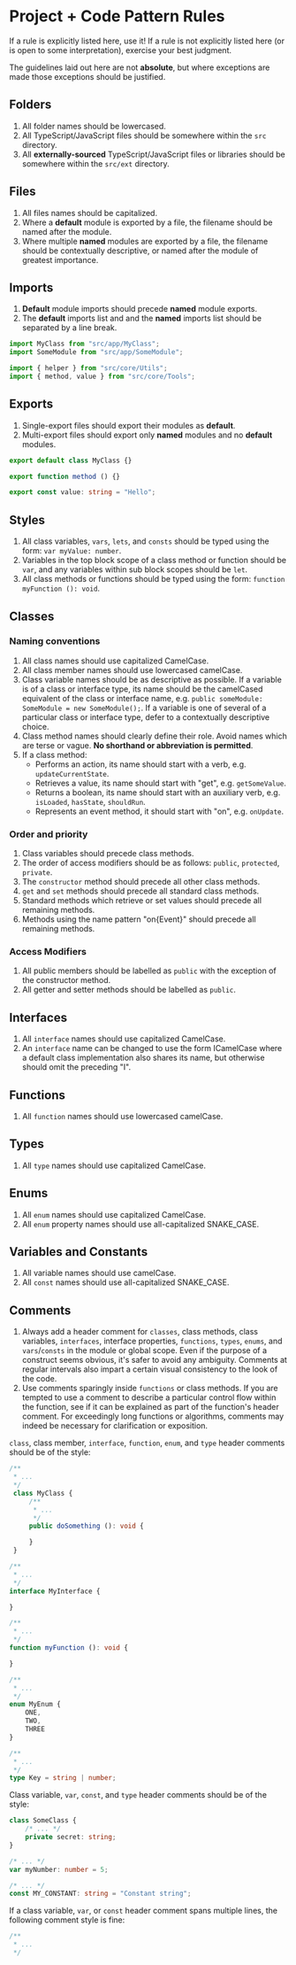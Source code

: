 # Project + Code Pattern Rules
If a rule is explicitly listed here, use it! If a rule is not explicitly listed here (or is open to some interpretation), exercise your best judgment.

The guidelines laid out here are not **absolute**, but where exceptions are made those exceptions should be justified.

## Folders
1. All folder names should be lowercased.
2. All TypeScript/JavaScript files should be somewhere within the `src` directory.
3. All **externally-sourced** TypeScript/JavaScript files or libraries should be somewhere within the `src/ext` directory.

## Files
1. All files names should be capitalized.
2. Where a **default** module is exported by a file, the filename should be named after the module.
3. Where multiple **named** modules are exported by a file, the filename should be contextually descriptive, or named after the module of greatest importance.

## Imports
1. **Default** module imports should precede **named** module exports.
2. The **default** imports list and and the **named** imports list should be separated by a line break.

```typescript
import MyClass from "src/app/MyClass";
import SomeModule from "src/app/SomeModule";

import { helper } from "src/core/Utils";
import { method, value } from "src/core/Tools";
```

## Exports
1. Single-export files should export their modules as **default**.
2. Multi-export files should export only **named** modules and no **default** modules.

```typescript
export default class MyClass {}
```

```typescript
export function method () {}

export const value: string = "Hello";
```

## Styles
1. All class variables, `vars`, `lets`, and `consts` should be typed using the form: `var myValue: number`.
2. Variables in the top block scope of a class method or function should be `var`, and any variables within sub block scopes should be `let`.
3. All class methods or functions should be typed using the form: `function myFunction (): void`.

## Classes
### Naming conventions
1. All class names should use capitalized CamelCase.
2. All class member names should use lowercased camelCase.
3. Class variable names should be as descriptive as possible. If a variable is of a class or interface type, its name should be the camelCased equivalent of the class or interface name, e.g. `public someModule: SomeModule = new SomeModule();`. If a variable is one of several of a particular class or interface type, defer to a contextually descriptive choice.
4. Class method names should clearly define their role. Avoid names which are terse or vague. **No shorthand or abbreviation is permitted**.
5. If a class method:
    * Performs an action, its name should start with a verb, e.g. `updateCurrentState`.
    * Retrieves a value, its name should start with "get", e.g. `getSomeValue`.
    * Returns a boolean, its name should start with an auxiliary verb, e.g. `isLoaded`, `hasState`, `shouldRun`.
    * Represents an event method, it should start with "on", e.g. `onUpdate`.

### Order and priority
1. Class variables should precede class methods.
2. The order of access modifiers should be as follows: `public`, `protected`, `private`.
3. The `constructor` method should precede all other class methods.
4. `get` and `set` methods should precede all standard class methods.
5. Standard methods which retrieve or set values should precede all remaining methods.
6. Methods using the name pattern "on{Event}" should precede all remaining methods.

### Access Modifiers
1. All public members should be labelled as `public` with the exception of the constructor method.
2. All getter and setter methods should be labelled as `public`.

## Interfaces
1. All `interface` names should use capitalized CamelCase.
2. An `interface` name can be changed to use the form ICamelCase where a default class implementation also shares its name, but otherwise should omit the preceding "I".

## Functions
1. All `function` names should use lowercased camelCase.

## Types
1. All `type` names should use capitalized CamelCase.

## Enums
1. All `enum` names should use capitalized CamelCase.
2. All `enum` property names should use all-capitalized SNAKE_CASE.

## Variables and Constants
1. All variable names should use camelCase.
2. All `const` names should use all-capitalized SNAKE_CASE.

## Comments
1. Always add a header comment for `classes`, class methods, class variables, `interfaces`, interface properties, `functions`, `types`, `enums`, and `vars`/`consts` in the module or global scope. Even if the purpose of a construct seems obvious, it's safer to avoid any ambiguity. Comments at regular intervals also impart a certain visual consistency to the look of the code.
2. Use comments sparingly inside `functions` or class methods. If you are tempted to use a comment to describe a particular control flow within the function, see if it can be explained as part of the function's header comment. For exceedingly long functions or algorithms, comments may indeed be necessary for clarification or exposition.

`class`, class member, `interface`, `function`, `enum`, and `type` header comments should be of the style:

```typescript
/**
 * ...
 */
 class MyClass {
     /**
      * ...
      */
     public doSomething (): void {

     }
 }

/**
 * ...
 */
interface MyInterface {

}

/**
 * ...
 */
function myFunction (): void {

}

/**
 * ...
 */
enum MyEnum {
    ONE,
    TWO,
    THREE
}

/**
 * ...
 */
type Key = string | number;
```

Class variable, `var`, `const`, and `type` header comments should be of the style:

```typescript
class SomeClass {
    /* ... */
    private secret: string;
}

/* ... */
var myNumber: number = 5;

/* ... */
const MY_CONSTANT: string = "Constant string";
```

If a class variable, `var`, or `const` header comment spans multiple lines, the following comment style is fine:

```typescript
/**
 * ...
 */
```